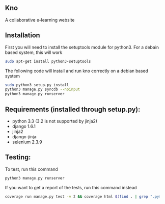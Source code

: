 Kno
--------------------
A collaborative e-learning website

Installation
---------
First you will need to install the setuptools module for python3. For a debain based system, this will work
```bash
sudo apt-get install python3-setuptools
```

The following code will install and run kno correctly on a debian based system
```bash
sudo python3 setup.py install
python3 manage.py syncdb --noinput
python3 manage.py runserver
```

Requirements (installed through setup.py):
---------
* python 3.3 (3.2 is not supported by jinja2)
* django 1.6.1
* jinja2
* django-jinja
* selenium 2.3.9


Testing:
---------
To test, run this command
```bash
python3 manage.py runserver
```

If you want to get a report of the tests, run this command instead
```bash
coverage run manage.py test -v 2 && coverage html $(find . | grep ".py$" | egrep -v "test|setup|middleware")
```
